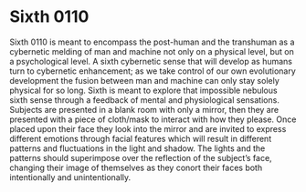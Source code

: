 # Sixth 0110

Sixth 0110 is meant to encompass the post-human and the transhuman as a cybernetic melding of man and machine not only on a physical level, but on a psychological level. A sixth cybernetic sense that will develop as humans turn to cybernetic enhancement; as we take control of our own evolutionary development the fusion between man and machine can only stay solely physical for so long. 
Sixth is meant to explore that impossible nebulous sixth sense through a feedback of mental and physiological sensations. Subjects are presented in a blank room with only a mirror, then they are presented with a piece of cloth/mask to interact with how they please. Once placed upon their face they look into the mirror and are invited to express different emotions through facial features which will result in different patterns and fluctuations in the light and shadow. The lights and the patterns should superimpose over the reflection of the subject’s face, changing their image of themselves as they conort their faces both intentionally and unintentionally.


